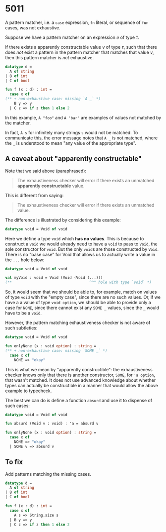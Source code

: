 # 5011

A pattern matcher, i.e. a `case` expression, `fn` literal, or sequence of `fun` cases, was not exhaustive.

Suppose we have a pattern matcher on an expression $e$ of type $\tau$.

If there exists a apparently constructable value $v$ of type $\tau$, such that there does _not_ exist a pattern in the pattern matcher that matches that value $v$, then this pattern matcher is _not_ exhaustive.

```sml
datatype d =
  A of string
| B of int
| C of bool

fun f (x : d) : int =
  case x of
(** + non-exhaustive case: missing `A _` *)
    B y => y
  | C z => if z then 1 else 2
```

In this example, `A "foo"` and `A "bar"` are examples of values not matched by the matcher.

In fact, `A s` for infinitely many strings `s` would not be matched. To communicate this, the error message notes that `A _` is not matched, where the `_` is understood to mean "any value of the appropriate type".

## A caveat about "apparently constructable"

Note that we said above (paraphrased):

> The exhaustiveness checker will error if there exists an unmatched **apparently constructable** value.

This is different from saying:

> The exhaustiveness checker will error if there exists an unmatched value.

The difference is illustrated by considering this example:

```sml
datatype void = Void of void
```

Here we define a type `void` which **has no values**. This is because to construct a `void` we would already need to have a `void` to pass to `Void`, the sole constructor for `void`. But the only `void`s are those constructed by `Void`. There is no "base case" for Void that allows us to actually write a value in the `...` hole below:

```sml
datatype void = Void of void

val myVoid : void = Void (Void (Void (...)))
(**                                   ^^^ hole with type `void` *)
```

So, it would seem that we should be able to, for example, match on values of type `void` with the "empty case", since there are no such values. Or, if we have a a value of type `void option`, we should be able to provide only a case for `NONE`, since there cannot exist any `SOME _` values, since the `_` would have to be a `void`.

However, the pattern matching exhaustiveness checker is not aware of such subtleties:

<!-- @ignore the warning about only one case arm -->

```sml
datatype void = Void of void

fun onlyNone (x : void option) : string =
(** + non-exhaustive case: missing `SOME _` *)
  case x of
    NONE => "okay"
```

This is what we mean by "apparently constructible": the exhaustiveness checker knows only that there is another constructor, `SOME`, for `'a option`, that wasn't matched. It does not use advanced knowledge about whether types can actually be constructible in a manner that would allow the above example to typecheck.

The best we can do is define a function `absurd` and use it to dispense of such cases:

```sml
datatype void = Void of void

fun absurd (Void v : void) : 'a = absurd v

fun onlyNone (x : void option) : string =
  case x of
    NONE => "okay"
  | SOME v => absurd v
```

## To fix

Add patterns matching the missing cases.

```sml
datatype d =
  A of string
| B of int
| C of bool

fun f (x : d) : int =
  case x of
    A s => String.size s
  | B y => y
  | C z => if z then 1 else 2
```
